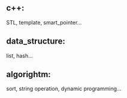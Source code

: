 ## c++:
STL, template, smart_pointer...
## data_structure: 
list, hash...
## algorightm:
sort, string operation, dynamic programming... 
